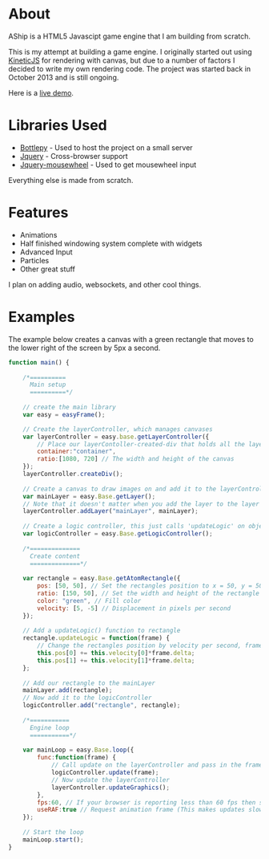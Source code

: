 # About
AShip is a HTML5 Javascipt game engine that I am building from scratch.

This is my attempt at building a game engine. I originally started out using 
<a href="https://github.com/ericdrowell/KineticJS/">KineticJS</a> for rendering with canvas, but due to a number of factors I decided to write my own rendering code. The project was started back in October 2013 and is still ongoing.

Here is a <a href="http://maddix.github.io/AShip/">live demo</a>.

# Libraries Used

- <a href="https://github.com/bottlepy/bottle">Bottlepy</a> - Used to host the project on a small server
- <a href="http://jquery.com">Jquery</a> - Cross-browser support
- <a href="https://github.com/jquery/jquery-mousewheel/">Jquery-mousewheel</a> - Used to get mousewheel input

Everything else is made from scratch.

# Features
- Animations
- Half finished windowing system complete with widgets
- Advanced Input
- Particles
- Other great stuff

I plan on adding audio, websockets, and other cool things.

# Examples

The example below creates a canvas with a green rectangle that moves to the lower right of the screen by 5px a second.

```javascript
function main() {
  
  	/*==========
	  Main setup
	  ==========*/
  
	// create the main library
	var easy = easyFrame();

	// Create the layerController, which manages canvases
	var layerController = easy.base.getLayerController({
		// Place our layerContoller-created-div that holds all the layers into a div called 'container'
		container:"container",
		ratio:[1080, 720] // The width and height of the canvas
	});
	layerController.createDiv();
	
	// Create a canvas to draw images on and add it to the layerController
	var mainLayer = easy.Base.getLayer();
	// Note that it doesn't matter when you add the layer to the layer controller
	layerController.addLayer("mainLayer", mainLayer);
	
	// Create a logic controller, this just calls 'updateLogic' on objects you give it and passes in frame
	var logicController = easy.Base.getLogicController();
	
	/*==============
	  Create content
	  ==============*/
	
	var rectangle = easy.Base.getAtomRectangle({
		pos: [50, 50], // Set the rectangles position to x = 50, y = 50
		ratio: [150, 50], // Set the width and height of the rectangle
		color: "green", // Fill color
		velocity: [5, -5] // Displacement in pixels per second
	});
	
	// Add a updateLogic() function to rectangle
	rectangle.updateLogic = function(frame) {
		// Change the rectangles position by velocity per second, frame.delta makes sure that the movement is smooth
		this.pos[0] += this.velocity[0]*frame.delta;
		this.pos[1] += this.velocity[1]*frame.delta;
	};
	
	// Add our rectangle to the mainLayer
	mainLayer.add(rectangle);
	// Now add it to the logicController
	logicController.add("rectangle", rectangle);
	
	/*===========
	  Engine loop
	  ===========*/
	
	var mainLoop = easy.Base.loop({
		func:function(frame) {
			// Call update on the layerController and pass in the frame object
			logicController.update(frame);
			// Now update the layerController
			layerController.updateGraphics(); 
		}, 
		fps:60, // If your browser is reporting less than 60 fps then set fps to 80 (Such is the case with opera)
		useRAF:true // Request animation frame (This makes updates slower, but more consistent)
	});
	
	// Start the loop
	mainLoop.start();
}
```
